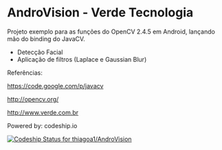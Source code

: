AndroVision - Verde Tecnologia
==============================

Projeto exemplo para as funções do OpenCV 2.4.5 em Android, lançando mão do binding do JavaCV.
 - Detecção Facial
 - Aplicação de filtros (Laplace e Gaussian Blur)


Referências:

https://code.google.com/p/javacv

http://opencv.org/

http://www.verde.com.br

Powered by:
codeship.io

[ ![Codeship Status for thiagoa1/AndroVision](https://www.codeship.io/projects/856ec700-ff10-0131-5487-5eefab01992e/status)](https://www.codeship.io/projects/29656)
